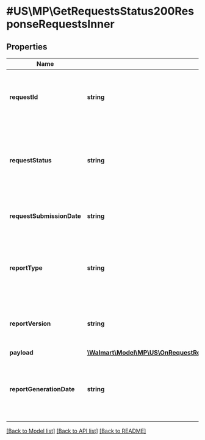 # #US\MP\GetRequestsStatus200ResponseRequestsInner

## Properties

Name | Type | Description | Notes
------------ | ------------- | ------------- | -------------
**requestId** | **string** | Automated ID generated by system that uniquely identifies the report request. | [optional]
**requestStatus** | **string** | Status of report request. Possible values are RECEIVED, INPROGRESS, READY, ERROR. | [optional]
**requestSubmissionDate** | **string** | Date and time on which the report request is submitted. | [optional]
**reportType** | **string** | Type of report for which the request is created. Example, ITEM for Item Report. | [optional]
**reportVersion** | **string** | Version of report for which the request is created. Example, v1. | [optional]
**payload** | [**\Walmart\Model\MP\US\OnRequestReports\GetRequestsStatus200ResponseRequestsInnerPayload**](GetRequestsStatus200ResponseRequestsInnerPayload.md) |  | [optional]
**reportGenerationDate** | **string** | Date and time on which the report is generated. Attribute is available only if report is generated. | [optional]


[[Back to Model list]](../) [[Back to API list]](../../Api/US/MP) [[Back to README]](../../README.md)

